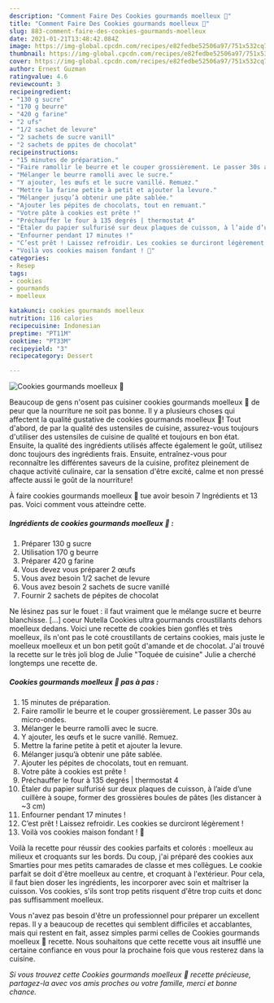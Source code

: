 ```yaml
---
description: "Comment Faire Des Cookies gourmands moelleux 🍪"
title: "Comment Faire Des Cookies gourmands moelleux 🍪"
slug: 883-comment-faire-des-cookies-gourmands-moelleux
date: 2021-01-21T13:48:42.084Z
image: https://img-global.cpcdn.com/recipes/e82fedbe52506a97/751x532cq70/cookies-gourmands-moelleux-🍪-photo-principale-de-la-recette.jpg
thumbnail: https://img-global.cpcdn.com/recipes/e82fedbe52506a97/751x532cq70/cookies-gourmands-moelleux-🍪-photo-principale-de-la-recette.jpg
cover: https://img-global.cpcdn.com/recipes/e82fedbe52506a97/751x532cq70/cookies-gourmands-moelleux-🍪-photo-principale-de-la-recette.jpg
author: Ernest Guzman
ratingvalue: 4.6
reviewcount: 3
recipeingredient:
- "130 g sucre"
- "170 g beurre"
- "420 g farine"
- "2 ufs"
- "1/2 sachet de levure"
- "2 sachets de sucre vanill"
- "2 sachets de ppites de chocolat"
recipeinstructions:
- "15 minutes de préparation."
- "Faire ramollir le beurre et le couper grossièrement. Le passer 30s au micro-ondes."
- "Mélanger le beurre ramolli avec le sucre."
- "Y ajouter, les œufs et le sucre vanillé. Remuez."
- "Mettre la farine petite à petit et ajouter la levure."
- "Mélanger jusqu’à obtenir une pâte sablée."
- "Ajouter les pépites de chocolats, tout en remuant."
- "Votre pâte à cookies est prête !"
- "Préchauffer le four à 135 degrés | thermostat 4"
- "Étaler du papier sulfurisé sur deux plaques de cuisson, à l’aide d’une cuillère à soupe, former des grossières boules de pâtes (les distancer à ~3 cm)"
- "Enfourner pendant 17 minutes !"
- "C’est prêt ! Laissez refroidir. Les cookies se durciront légèrement !"
- "Voilà vos cookies maison fondant ! 🍪"
categories:
- Resep
tags:
- cookies
- gourmands
- moelleux

katakunci: cookies gourmands moelleux 
nutrition: 116 calories
recipecuisine: Indonesian
preptime: "PT11M"
cooktime: "PT33M"
recipeyield: "3"
recipecategory: Dessert

---
```



![Cookies gourmands moelleux 🍪](https://img-global.cpcdn.com/recipes/e82fedbe52506a97/751x532cq70/cookies-gourmands-moelleux-🍪-photo-principale-de-la-recette.jpg)

Beaucoup de gens n'osent pas cuisiner cookies gourmands moelleux 🍪 de peur que la nourriture ne soit pas bonne. Il y a plusieurs choses qui affectent la qualité gustative de cookies gourmands moelleux 🍪! Tout d'abord, de par la qualité des ustensiles de cuisine, assurez-vous toujours d'utiliser des ustensiles de cuisine de qualité et toujours en bon état. Ensuite, la qualité des ingrédients utilisés affecte également le goût, utilisez donc toujours des ingrédients frais. Ensuite, entraînez-vous pour reconnaître les différentes saveurs de la cuisine, profitez pleinement de chaque activité culinaire, car la sensation d'être excité, calme et non pressé affecte aussi le goût de la nourriture!

<!--inarticleads1-->

À faire cookies gourmands moelleux 🍪 tue avoir besoin 7 Ingrédients et 13 pas. Voici comment vous atteindre cette.

##### Ingrédients de cookies gourmands moelleux 🍪 :

1. Préparer 130 g sucre
1. Utilisation 170 g beurre
1. Préparer 420 g farine
1. Vous devez vous préparer 2 œufs
1. Vous avez besoin 1/2 sachet de levure
1. Vous avez besoin 2 sachets de sucre vanillé
1. Fournir 2 sachets de pépites de chocolat


Ne lésinez pas sur le fouet : il faut vraiment que le mélange sucre et beurre blanchisse. […] coeur Nutella Cookies ultra gourmands croustillants dehors moelleux dedans. Voici une recette de cookies bien gonflés et très moelleux, ils n&#39;ont pas le coté croustillants de certains cookies, mais juste le moelleux moelleux et un bon petit goût d&#39;amande et de chocolat. J&#39;ai trouvé la recette sur le très joli blog de Julie &#34;Toquée de cuisine&#34; Julie a cherché longtemps une recette de. 

<!--inarticleads2-->

##### Cookies gourmands moelleux 🍪 pas à pas :

1. 15 minutes de préparation.
1. Faire ramollir le beurre et le couper grossièrement. Le passer 30s au micro-ondes.
1. Mélanger le beurre ramolli avec le sucre.
1. Y ajouter, les œufs et le sucre vanillé. Remuez.
1. Mettre la farine petite à petit et ajouter la levure.
1. Mélanger jusqu’à obtenir une pâte sablée.
1. Ajouter les pépites de chocolats, tout en remuant.
1. Votre pâte à cookies est prête !
1. Préchauffer le four à 135 degrés | thermostat 4
1. Étaler du papier sulfurisé sur deux plaques de cuisson, à l’aide d’une cuillère à soupe, former des grossières boules de pâtes (les distancer à ~3 cm)
1. Enfourner pendant 17 minutes !
1. C’est prêt ! Laissez refroidir. Les cookies se durciront légèrement !
1. Voilà vos cookies maison fondant ! 🍪


Voilà la recette pour réussir des cookies parfaits et colorés : moelleux au milieux et croquants sur les bords. Du coup, j&#39;ai préparé des cookies aux Smarties pour mes petits camarades de classe et mes collègues. Le cookie parfait se doit d&#39;être moelleux au centre, et croquant à l&#39;extérieur. Pour cela, il faut bien doser les ingrédients, les incorporer avec soin et maîtriser la cuisson. Vos cookies, s&#39;ils sont trop petits risquent d&#39;être trop cuits et donc pas suffisamment moelleux. 

<!--inarticleads1-->

<p>
Vous n'avez pas besoin d'être un professionnel pour préparer un excellent repas. Il y a beaucoup de recettes qui semblent difficiles et accablantes, mais qui restent en fait, assez simples parmi celles de Cookies gourmands moelleux 🍪 recette. Nous souhaitons que cette recette vous ait insufflé une certaine confiance en vous pour la prochaine fois que vous resterez dans la cuisine.
</p>

<p>
<i>Si vous trouvez cette Cookies gourmands moelleux 🍪 recette précieuse, partagez-la avec vos amis proches ou votre famille, merci et bonne chance.</i>
</p>
